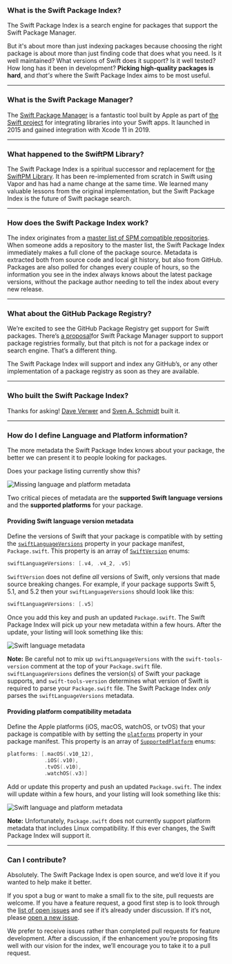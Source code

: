 <h3 id="what-is-the-spi">What is the Swift Package Index?</h3>

The Swift Package Index is a search engine for packages that support the Swift Package Manager.

But it's about more than just indexing packages because choosing the right package is about more than just finding code that does what you need. Is it well maintained? What versions of Swift does it support? Is it well tested? How long has it been in development? **Picking high-quality packages is hard**, and *that's* where the Swift Package Index aims to be most useful.

---

<h3 id="what-is-the-spm">What is the Swift Package Manager?</h3>

The [Swift Package Manager](https://swift.org/package-manager/) is a fantastic tool built by Apple as part of [the Swift project](https://swift.org) for integrating libraries into your Swift apps. It launched in 2015 and gained integration with Xcode 11 in 2019.

---

<h3 id="swiftpm-library">What happened to the SwiftPM Library?</h3>

The Swift Package Index is a spiritual successor and replacement for [the SwiftPM Library](/images/swiftpm-library.png). It has been re-implemented from scratch in Swift using Vapor and has had a name change at the same time. We learned many valuable lessons from the original implementation, but the Swift Package Index is the future of Swift package search.

---

<h3 id="how-does-it-work">How does the Swift Package Index work?</h3>

The index originates from a [master list of SPM compatible repositories](https://github.com/daveverwer/SwiftPMLibrary/blob/master/packages.json). When someone adds a repository to the master list, the Swift Package Index immediately makes a full clone of the package source. Metadata is extracted both from source code and local git history, but also from GitHub. Packages are also polled for changes every couple of hours, so the information you see in the index always knows about the latest package versions, without the package author needing to tell the index about every new release.

---

<h3 id="package-registry">What about the GitHub Package Registry?</h3>

We’re excited to see the GitHub Package Registry get support for Swift packages. There’s [a proposal](https://forums.swift.org/t/swift-package-registry-service/37219)for Swift Package Manager support to support package registries formally, but that pitch is not for a package index or search engine. That’s a different thing.

The Swift Package Index will support and index any GitHub’s, or any other implementation of a package registry as soon as they are available.

---

<h3 id="creators">Who built the Swift Package Index?</h3>

Thanks for asking! [Dave Verwer](https://daveverwer.com) and [Sven A. Schmidt](https://finestructure.co/) built it.

---

<h3 id="language-and-platforms">How do I define Language and Platform information?</h3>

The more metadata the Swift Package Index knows about your package, the better we can present it to people looking for packages.

Does your package listing currently show this?

![Missing language and platform metadata](/images/language-and-platforms-no-metadata.png)

Two critical pieces of metadata are the **supported Swift language versions** and the **supported platforms** for your package.

#### Providing Swift language version metadata

Define the versions of Swift that your package is compatible with by setting the [`swiftLanguageVersions`](https://developer.apple.com/documentation/swift_packages/package/3197887-swiftlanguageversions) property in your package manifest, `Package.swift`. This property is an array of [`SwiftVersion`](https://developer.apple.com/documentation/swift_packages/swiftversion) enums:

```swift
swiftLanguageVersions: [.v4, .v4_2, .v5]
```

`SwiftVersion` does not define *all* versions of Swift, only versions that made source breaking changes. For example, if your package supports Swift 5, 5.1, and 5.2 then your `swiftLanguageVersions` should look like this:

```swift
swiftLanguageVersions: [.v5]
```

Once you add this key and push an updated `Package.swift`. The Swift Package Index will pick up your new metadata within a few hours. After the update, your listing will look something like this:

![Swift language metadata](/images/language-and-platforms-language-only.png)

**Note:** Be careful not to mix up `swiftLanguageVersions` with the `swift-tools-version` comment at the top of your `Package.swift` file. `swiftLanguageVersions` defines the version(s) of Swift your package supports, and `swift-tools-version` determines what version of Swift is required to parse your `Package.swift` file. The Swift Package Index *only* parses the `swiftLanguageVersions` metadata.

#### Providing platform compatibility metadata

Define the Apple platforms (iOS, macOS, watchOS, or tvOS) that your package is compatible with by setting the [`platforms`](https://developer.apple.com/documentation/swift_packages/package/3197886-platforms) property in your package manifest. This property is an array of [`SupportedPlatform`](https://developer.apple.com/documentation/swift_packages/supportedplatform) enums:

```swift
platforms: [.macOS(.v10_12),
            .iOS(.v10),
            .tvOS(.v10),
            .watchOS(.v3)]
```

Add or update this property and push an updated `Package.swift`.  The index will update within a few hours, and your listing will look something like this:

![Swift language and platform metadata](/images/language-and-platforms-full-metadata.png)

**Note:** Unfortunately, `Package.swift` does not currently support platform metadata that includes Linux compatibility. If this ever changes, the Swift Package Index will support it.

---

<h3 id="contributing">Can I contribute?</h3>

Absolutely. The Swift Package Index is open source, and we’d love it if you wanted to help make it better.

If you spot a bug or want to make a small fix to the site, pull requests are welcome. If you have a feature request, a good first step is to look through the [list of open issues](https://github.com/SwiftPackageIndex/SwiftPackageIndex-Server/issues) and see if it’s already under discussion. If it’s not, please [open a new issue](https://github.com/SwiftPackageIndex/SwiftPackageIndex-Server/issues/new/choose).

We prefer to receive issues rather than completed pull requests for feature development. After a discussion, if the enhancement you’re proposing fits well with our vision for the index, we’ll encourage you to take it to a pull request.
